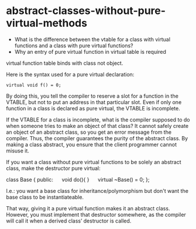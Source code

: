 # abstract-classes-without-pure-virtual-methods

* What is the difference between the vtable for a class with virtual functions and a class with pure virtual functions?
* Why an entry of pure virtual function in virtual table is required

virtual function table binds with class not object.


Here is the syntax used for a pure virtual declaration:

    virtual void f() = 0;

By doing this, you tell the compiler to reserve a slot for a function in the VTABLE, but not to put an address in that particular slot. Even if only one function in a class is declared as pure virtual, the VTABLE is incomplete.

If the VTABLE for a class is incomplete, what is the compiler supposed to do when someone tries to make an object of that class? It cannot safely create an object of an abstract class, so you get an error message from the compiler. Thus, the compiler guarantees the purity of the abstract class. By making a class abstract, you ensure that the client programmer cannot misuse it.

If you want a class without pure virtual functions to be solely an
abstract class, make the destructor pure virtual:

class Base
{
public:
     void do(){ }
     virtual ~Base() = 0;
};

I.e.: you want a base class for inheritance/polymorphism but don't want
the base class to be instantiateable. 

That way, giving it a pure virtual function makes it an abstract class.
However, you must implement that destructor somewhere, as the compiler
will call it when a derived class’ destructor is called. 


